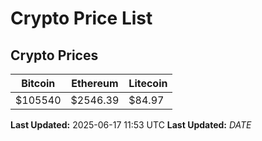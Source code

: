 # Crypto Price List

## Crypto Prices
| Bitcoin | Ethereum | Litecoin |
| ------- | -------- | -------- |
| $105540 | $2546.39 | $84.97 |
**Last Updated:** 2025-06-17 11:53 UTC
**Last Updated:** $DATE$
